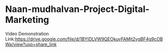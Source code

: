 # Naan-mudhalvan-Project-Digital-Marketing

Video Demonstration Link:https://drive.google.com/file/d/1BYIDLVW9QEOkuyFAMjt2vgBF4g9cOBWa/view?usp=share_link
